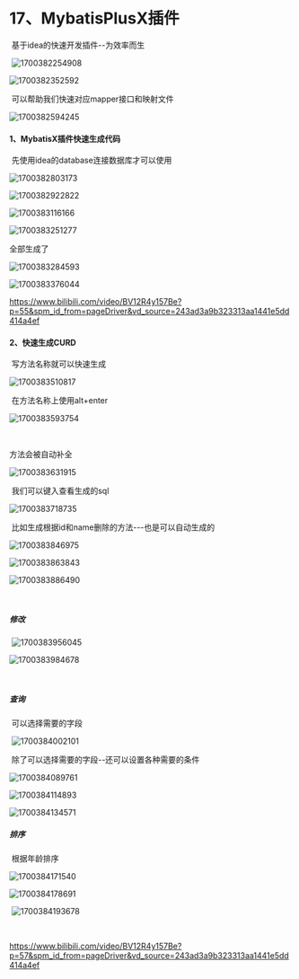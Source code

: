 # 17、MybatisPlusX插件

​			基于idea的快速开发插件--为效率而生

​	![1700382254908](../../.vuepress/public/images/1700382254908.png)



![1700382352592](../../.vuepress/public/images/1700382352592.png)





​		可以帮助我们快速对应mapper接口和映射文件

![1700382594245](../../.vuepress/public/images/1700382594245.png)









#### 1、MybatisX插件快速生成代码

​		先使用idea的database连接数据库才可以使用

![1700382803173](../../.vuepress/public/images/1700382803173.png)





![1700382922822](../../.vuepress/public/images/1700382922822.png)





![1700383116166](../../.vuepress/public/images/1700383116166.png)



![1700383251277](../../.vuepress/public/images/1700383251277.png)



全部生成了

![1700383284593](../../.vuepress/public/images/1700383284593.png)

![1700383376044](../../.vuepress/public/images/1700383376044.png)



https://www.bilibili.com/video/BV12R4y157Be?p=55&spm_id_from=pageDriver&vd_source=243ad3a9b323313aa1441e5dd414a4ef



#### 2、快速生成CURD

​		写方法名称就可以快速生成

![1700383510817](../../.vuepress/public/images/1700383510817.png)



​	在方法名称上使用alt+enter

![1700383593754](../../.vuepress/public/images/1700383593754.png)

​	

方法会被自动补全

![1700383631915](../../.vuepress/public/images/1700383631915.png)



​	我们可以键入查看生成的sql

![1700383718735](../../.vuepress/public/images/1700383718735.png)



​	比如生成根据id和name删除的方法---也是可以自动生成的

![1700383846975](../../.vuepress/public/images/1700383846975.png)

![1700383863843](../../.vuepress/public/images/1700383863843.png)

![1700383886490](../../.vuepress/public/images/1700383886490.png)





​	



##### 	修改

​		![1700383956045](../../.vuepress/public/images/1700383956045.png)

![1700383984678](../../.vuepress/public/images/1700383984678.png)

​	

#####  查询

​		可以选择需要的字段

​		![1700384002101](../../.vuepress/public/images/1700384002101.png)



​		除了可以选择需要的字段--还可以设置各种需要的条件

![1700384089761](../../.vuepress/public/images/1700384089761.png)





![1700384114893](../../.vuepress/public/images/1700384114893.png)



![1700384134571](../../.vuepress/public/images/1700384134571.png)





##### 	排序

​		根据年龄排序

![1700384171540](../../.vuepress/public/images/1700384171540.png)

![1700384178691](../../.vuepress/public/images/1700384178691.png)



​	![1700384193678](../../.vuepress/public/images/1700384193678.png)























​		





















https://www.bilibili.com/video/BV12R4y157Be?p=57&spm_id_from=pageDriver&vd_source=243ad3a9b323313aa1441e5dd414a4ef





























